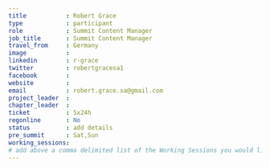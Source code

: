 ```yaml
---
title           : Robert Grace
type            : participant
role            : Summit Content Manager
job_title       : Summit Content Manager
travel_from     : Germany
image           :
linkedin        : r-grace
twitter         : robertgracesa1
facebook        :
website         :
email           : robert.grace.sa@gmail.com
project_leader  :
chapter_leader  :
ticket          : 5x24h
regonline       : No
status          : add details
pre_summit      : Sat,Sun
working_sessions:
# add above a comma delimited list of the Working Sessions you would like to attend (use the session's title)
---
```


<!-- put more details about participant here -->

